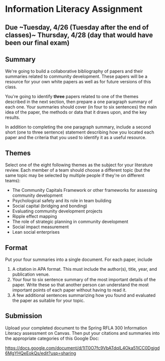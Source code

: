 # Information Literacy Assignment

## Due ~Tuesday, 4/26 (Tuesday after the end of classes)~ Thursday, 4/28 (day that would have been our final exam)

## Summary

We're going to build a collaborative bibliography of papers and their summaries related to community development. These papers will be a resource for your own white papers as well as for future versions of this class.

You're going to identify **three** papers related to one of the themes described in the next section, then prepare a one paragraph summary of each one. Your summaries should cover (in four to six sentences) the main idea of the paper, the methods or data that it draws upon, and the key results.

In addition to completing the one paragraph summary, include a second short (one to three sentence) statement describing how you located each paper and the criteria that you used to identify it as a useful resource.

## Themes

Select one of the eight following themes as the subject for your literature review. Each member of a team should choose a different topic (but the same topic may be selected by multiple people if they're on different teams):

- The Community Capitals Framework or other frameworks for assessing community development
- Psychological safety and its role in team building
- Social capital (bridging and bonding)
- Evaluating community development projects
- Ripple effect mapping
- The role of strategic planning in community development
- Social impact measurement
- Lean social enterprises


## Format

Put your four summaries into a single document. For each paper, include

1. A citation in APA format. This must include the author(s), title, year, and publication venue.
2. Your four to six sentence summary of the most important details of the paper. Write these so that another person can understand the most important points of each paper without having to read it.
3. A few additional sentences summarizing how you found and evaluated the paper as suitable for your topic.


## Submission

Upload your completed document to the Spring RFLA 300 Information Literacy assessment on Canvas. Then put your citations and summaries into the appropriate categories of this Google Doc:

https://docs.google.com/document/d/1lT0O7fc9VbATdqIL4Oka51ICC0Dgjgd6MgYHQeEokQs/edit?usp=sharing


